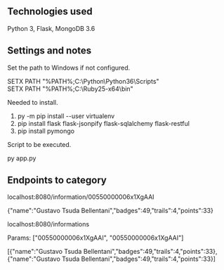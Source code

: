 
Technologies used
-----------------------------------------------------------------------------------------
Python 3, Flask, MongoDB 3.6

Settings and notes
-----------------------------------------------------------------------------------------
Set the path to Windows if not configured.

SETX PATH "%PATH%;C:\Python\Python36\Scripts"  
SETX PATH "%PATH%;C:\Ruby25-x64\bin"

Needed to install.

1. py -m pip install --user virtualenv
2. pip install flask flask-jsonpify flask-sqlalchemy flask-restful
3. pip install pymongo

Script to be executed.

py app.py

Endpoints to category
-----------------------------------------------------------------------------------------
localhost:8080/information/00550000006x1XgAAI

{"name":"Gustavo Tsuda Bellentani","badges":49,"trails":4,"points":33}

localhost:8080/informations

Params: ["00550000006x1XgAAI", "00550000006x1XgAAI"]

[{"name":"Gustavo Tsuda Bellentani","badges":49,"trails":4,"points":33},{"name":"Gustavo Tsuda Bellentani","badges":49,"trails":4,"points":33}]
